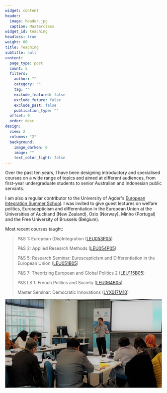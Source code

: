 ```yaml
---
widget: content
header:
  image: header.jpg
  caption: Masterclass
widget_id: teaching
headless: true
weight: 60
title: Teaching
subtitle: null
content:
  page_type: post
  count: 5
  filters:
    author: ""
    category: ""
    tag: ""
    exclude_featured: false
    exclude_future: false
    exclude_past: false
    publication_type: ""
  offset: 0
  order: desc
design:
  view: 2
  columns: "2"
  background:
    image_darken: 0
    image: ""
    text_color_light: false
---
```

Over the past ten years, I have been designing introductory and specialised courses on a wide range of topics and aimed at different audiences, from first-year undergraduate students to senior Australian and Indonesian public servants. 

I am also a regular contributor to the University of Agder's [European Integration Summer School](https://www.uia.no/en/studier/european-integration-summer-school-eiss). I was invited to give guest lectures on welfare politics, Euroscepticism and differentiation in the European Union at the Universities of Auckland (New Zealand), Oslo (Norway), Minho (Portugal) and the Free University of Brussels (Belgium). 

Most recent courses taught:

<!--StartFragment-->

> P&S 1: European (Dis)Integration ([LEU053P05](https://www.rug.nl/ocasys/rug//vak/show?code=LEU053P05))
>
> P&S 2: Applied Research Methods ([LEU054P05](https://www.rug.nl/ocasys/rug/vak/show?code=LEU054P05))
>
> P&S 5: Research Seminar: Euroscepticism and Differentiation in the European Union ([LEU051B05](https://www.rug.nl/ocasys/rug//vak/show?code=LEU051B05))
>
> P&S 7: Theorizing European and Global Politics 2 ([LEU115B05](https://www.rug.nl/ocasys/rug/vak/show?code=LEU115B05))
>
> P&S LS 1: French Politics and Society ([LEU064B05](https://www.rug.nl/ocasys/rug//vak/show?code=LEU064B05))
>
> Master Seminar: Democratic Innovations ([LYX017M10](https://www.rug.nl/ocasys/rug//vak/show?code=LYX017M10))

<!--EndFragment-->

![](header.jpg)